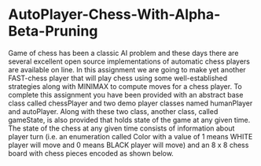 # AutoPlayer-Chess-With-Alpha-Beta-Pruning
 Game of chess has been a classic AI problem and these days there are several excellent open source implementations of automatic chess players are available on line. In this assignment we are going to make yet another FAST-chess player that will play chess using some well-established strategies along with MINIMAX to compute moves for a chess player.  To complete this assignment you have been provided with an abstract base class called chessPlayer and two demo player classes named humanPlayer and autoPlayer. Along with these two class, another class, called gameState, is also provided that holds state of the game at any given time. The state of the chess at any given time consists of information about player turn (i.e. an enumeration called Color with a value of 1 means WHITE player will move and 0 means BLACK player will move) and an 8 x 8 chess board with chess pieces encoded as shown below.
